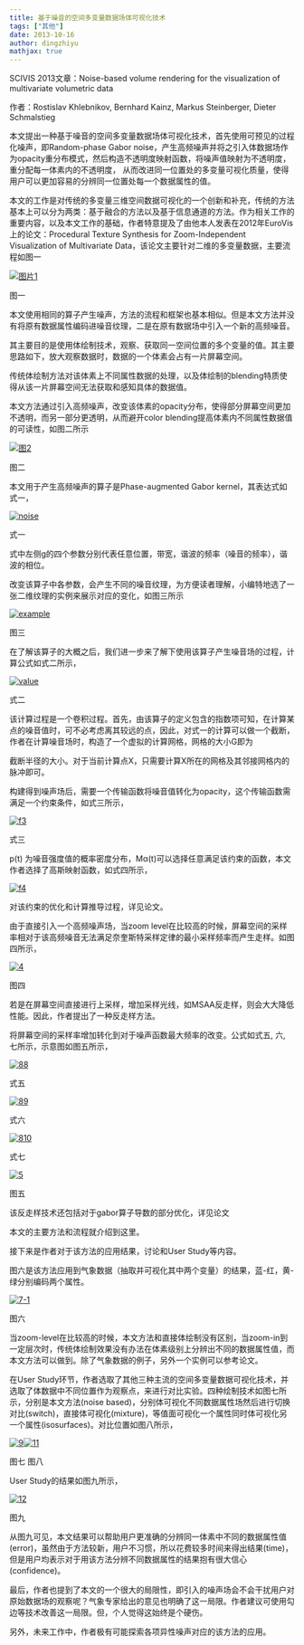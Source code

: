 ```yaml
---
title: 基于噪音的空间多变量数据场体可视化技术
tags: ["其他"]
date: 2013-10-16
author: dingzhiyu
mathjax: true
---
```


SCIVIS 2013文章：Noise-based volume rendering for the visualization of multivariate volumetric data

作者：Rostislav Khlebnikov, Bernhard Kainz, Markus Steinberger, Dieter Schmalstieg

本文提出一种基于噪音的空间多变量数据场体可视化技术，首先使用可预见的过程化噪声，即Random-phase Gabor noise，产生高频噪声并将之引入体数据场作为opacity重分布模式，然后构造不透明度映射函数，将噪声值映射为不透明度，重分配每一体素内的不透明度， 从而改进同一位置处的多变量可视化质量，使得用户可以更加容易的分辨同一位置处每一个数据属性的值。

本文的工作是对传统的多变量三维空间数据可视化的一个创新和补充，传统的方法基本上可以分为两类：基于融合的方法以及基于信息通道的方法。作为相关工作的重要内容，以及本文工作的基础，作者特意提及了由他本人发表在2012年EuroVis上的论文：Procedural Texture Synthesis for Zoom-Independent Visualization of Multivariate Data，该论文主要针对二维的多变量数据，主要流程如图一

[![图片1](http://www.cad.zju.edu.cn/home/vagblog/wp-content/uploads/2013/10/%E5%9B%BE%E7%89%871.jpg)](http://www.cad.zju.edu.cn/home/vagblog/wp-content/uploads/2013/10/图片1.jpg)

图一

本文使用相同的算子产生噪声，方法的流程和框架也基本相似。但是本文方法并没有将原有数据属性编码进噪音纹理，二是在原有数据场中引入一个新的高频噪音。

其主要目的是使用体绘制技术，观察、获取同一空间位置的多个变量的值。其主要思路如下，放大观察数据时，数据的一个体素会占有一片屏幕空间。

传统体绘制方法对该体素上不同属性数据的处理，以及体绘制的blending特质使得从该一片屏幕空间无法获取和感知具体的数据值。

本文方法通过引入高频噪声，改变该体素的opacity分布，使得部分屏幕空间更加不透明，而另一部分更透明，从而避开color blending提高体素内不同属性数据值的可读性，如图二所示

[![图2](http://www.cad.zju.edu.cn/home/vagblog/wp-content/uploads/2013/10/2.jpg)](http://www.cad.zju.edu.cn/home/vagblog/wp-content/uploads/2013/10/2.jpg)

图二

本文用于产生高频噪声的算子是Phase-augmented Gabor kernel，其表达式如式一，

[![noise](http://www.cad.zju.edu.cn/home/vagblog/wp-content/uploads/2013/10/noise.jpg)](http://www.cad.zju.edu.cn/home/vagblog/wp-content/uploads/2013/10/noise.jpg)

式一

式中左侧g的四个参数分别代表任意位置，带宽，谐波的频率（噪音的频率），谐波的相位。

改变该算子中各参数，会产生不同的噪音纹理，为方便读者理解，小编特地选了一张二维纹理的实例来展示对应的变化，如图三所示

[![example](http://www.cad.zju.edu.cn/home/vagblog/wp-content/uploads/2013/10/example.png)](http://www.cad.zju.edu.cn/home/vagblog/wp-content/uploads/2013/10/example.png)

图三

在了解该算子的大概之后，我们进一步来了解下使用该算子产生噪音场的过程，计算公式如式二所示，

[![value](http://www.cad.zju.edu.cn/home/vagblog/wp-content/uploads/2013/10/value.jpg)](http://www.cad.zju.edu.cn/home/vagblog/wp-content/uploads/2013/10/value.jpg)

式二

该计算过程是一个卷积过程。首先，由该算子的定义包含的指数项可知，在计算某点的噪音值时，可不必考虑离其较远的点，因此，对式一的计算可以做一个截断，作者在计算噪音场时，构造了一个虚拟的计算网格，网格的大小G即为

截断半径的大小。对于当前计算点X，只需要计算X所在的网格及其邻接网格内的脉冲即可。

构建得到噪声场后，需要一个传输函数将噪音值转化为opacity，这个传输函数需满足一个约束条件，如式三所示，

[![f3](http://www.cad.zju.edu.cn/home/vagblog/wp-content/uploads/2013/10/f3.jpg)](http://www.cad.zju.edu.cn/home/vagblog/wp-content/uploads/2013/10/f3.jpg)

式三

p(t) 为噪音强度值的概率密度分布，Mα(t)可以选择任意满足该约束的函数，本文作者选择了高斯映射函数，如式四所示，

[![f4](http://www.cad.zju.edu.cn/home/vagblog/wp-content/uploads/2013/10/f4.jpg)](http://www.cad.zju.edu.cn/home/vagblog/wp-content/uploads/2013/10/f4.jpg)

对该约束的优化和计算推导过程，详见论文。

由于直接引入一个高频噪声场，当zoom level在比较高的时候，屏幕空间的采样率相对于该高频噪音无法满足奈奎斯特采样定律的最小采样频率而产生走样。如图四所示，

[![4](http://www.cad.zju.edu.cn/home/vagblog/wp-content/uploads/2013/10/4.jpg)](http://www.cad.zju.edu.cn/home/vagblog/wp-content/uploads/2013/10/4.jpg)

图四

若是在屏幕空间直接进行上采样，增加采样光线，如MSAA反走样，则会大大降低性能。因此，作者提出了一种反走样方法。

将屏幕空间的采样率增加转化到对于噪声函数最大频率的改变。公式如式五, 六, 七所示，示意图如图五所示，

[![88](http://www.cad.zju.edu.cn/home/vagblog/wp-content/uploads/2013/10/88.jpg)](http://www.cad.zju.edu.cn/home/vagblog/wp-content/uploads/2013/10/88.jpg)

式五

[![89](http://www.cad.zju.edu.cn/home/vagblog/wp-content/uploads/2013/10/89.jpg)](http://www.cad.zju.edu.cn/home/vagblog/wp-content/uploads/2013/10/89.jpg)

式六

[![810](http://www.cad.zju.edu.cn/home/vagblog/wp-content/uploads/2013/10/810.jpg)](http://www.cad.zju.edu.cn/home/vagblog/wp-content/uploads/2013/10/810.jpg)

式七

[![5](http://www.cad.zju.edu.cn/home/vagblog/wp-content/uploads/2013/10/5.jpg)](http://www.cad.zju.edu.cn/home/vagblog/wp-content/uploads/2013/10/5.jpg)

图五

该反走样技术还包括对于gabor算子导数的部分优化，详见论文

本文的主要方法和流程就介绍到这里。

接下来是作者对于该方法的应用结果，讨论和User Study等内容。

图六是该方法应用到气象数据（抽取并可视化其中两个变量）的结果，蓝-红，黄-绿分别编码两个属性。

[![7-1](http://www.cad.zju.edu.cn/home/vagblog/wp-content/uploads/2013/10/7-1.jpg)](http://www.cad.zju.edu.cn/home/vagblog/wp-content/uploads/2013/10/7-1.jpg)

图六

当zoom-level在比较高的时候，本文方法和直接体绘制没有区别，当zoom-in到一定层次时，传统体绘制效果没有办法在体素级别上分辨出不同的数据属性值，而本文方法可以做到。除了气象数据的例子，另外一个实例可以参考论文。

在User Study环节，作者选取了其他三种主流的空间多变量数据可视化技术，并选取了体数据中不同位置作为观察点，来进行对比实验。四种绘制技术如图七所示，分别是本文方法(noise based)，分别体可视化不同数据属性场然后进行切换对比(switch)，直接体可视化(mixture)，等值面可视化一个属性同时体可视化另一个属性(isosurfaces)。对比位置如图八所示，

[![9](http://www.cad.zju.edu.cn/home/vagblog/wp-content/uploads/2013/10/9.jpg)](http://www.cad.zju.edu.cn/home/vagblog/wp-content/uploads/2013/10/9.jpg)[![11](http://www.cad.zju.edu.cn/home/vagblog/wp-content/uploads/2013/10/11.jpg)](http://www.cad.zju.edu.cn/home/vagblog/wp-content/uploads/2013/10/11.jpg)

图七                                                                                                                                                                 图八

User Study的结果如图九所示，

[![12](http://www.cad.zju.edu.cn/home/vagblog/wp-content/uploads/2013/10/12.jpg)](http://www.cad.zju.edu.cn/home/vagblog/wp-content/uploads/2013/10/12.jpg)

图九

从图九可见，本文结果可以帮助用户更准确的分辨同一体素中不同的数据属性值(error)，虽然由于方法较新，用户不习惯，所以花费较多时间来得出结果(time)，但是用户均表示对于用该方法分辨不同数据属性的结果抱有很大信心(confidence)。

最后，作者也提到了本文的一个很大的局限性，即引入的噪声场会不会干扰用户对原始数据场的观察呢？气象专家给出的意见也明确了这一局限。作者建议可使用勾边等技术改善这一局限。但，个人觉得这始终是个硬伤。

另外，未来工作中，作者极有可能探索各项异性噪声对应的该方法的应用。